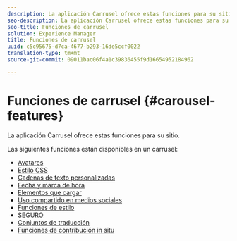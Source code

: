 ```yaml
---
description: La aplicación Carrusel ofrece estas funciones para su sitio.
seo-description: La aplicación Carrusel ofrece estas funciones para su sitio.
seo-title: Funciones de carrusel
solution: Experience Manager
title: Funciones de carrusel
uuid: c5c95675-d7ca-4677-b293-16de5ccf0022
translation-type: tm+mt
source-git-commit: 09011bac06f4a1c39836455f9d16654952184962

---
```



# Funciones de carrusel {#carousel-features}

La aplicación Carrusel ofrece estas funciones para su sitio.

Las siguientes funciones están disponibles en un carrusel:

* [Avatares](/help/using/c-features-livefyre/c-styling-features/c-avatars.md#c_avatars)
* [Estilo CSS](/help/using/c-features-livefyre/c-styling-features/c-css-styling-branding.md#c_css_styling_branding)
* [Cadenas de texto personalizadas](/help/using/c-features-livefyre/c-custom-text-strings.md#c_custom_text_strings)
* [Fecha y marca de hora](/help/using/c-features-livefyre/c-styling-features/c-date-and-timestamp.md#c_date_and_timestamp)
* [Elementos que cargar](/help/using/c-features-livefyre/c-content-behavior-features/c-content-behavior-features.md#section_q5w_mzl_d1b)
* [Uso compartido en medios sociales](/help/using/c-features-livefyre/c-social-sharing/c-social-sharing.md#c_social_sharing)
* [Funciones de estilo](/help/using/c-features-livefyre/c-styling-features/c-styling-features.md#c_styling_features)
* [SEGURO](/help/using/c-features-livefyre/c-about-moderation/c-moderation.md#c_moderation)
* [Conjuntos de traducción](/help/using/c-settings-other/c-translation-sets/c-translation-sets.md#c_translation_sets)
* [Funciones de contribución in situ](/help/using/c-features-livefyre/c-on-site-contribution-features.md#section_vzs_t2s_d1b)

